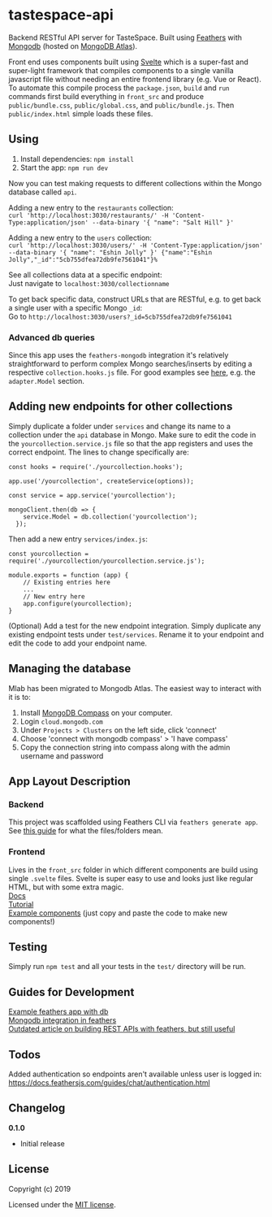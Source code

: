 # tastespace-api

Backend RESTful API server for TasteSpace. Built using [Feathers](https://docs.feathersjs.com/) with [Mongodb](https://www.mongodb.com/) (hosted on [MongoDB Atlas](https://cloud.mongodb.com)).

Front end uses components built using [Svelte](https://v3.svelte.technology/docs) which is a super-fast and super-light framework that compiles components to a single vanilla javascript file without needing an entire frontend library (e.g. Vue or React). To automate this compile process the `package.json`, `build` and `run` commands first build everything in `front_src` and produce `public/bundle.css`, `public/global.css`, and `public/bundle.js`. Then `public/index.html` simple loads these files. 

## Using  

1. Install dependencies: `npm install`
2. Start the app: `npm run dev`

Now you can test making requests to different collections within the Mongo database called `api`.  

Adding a new entry to the `restaurants` collection:  
`curl 'http://localhost:3030/restaurants/' -H 'Content-Type:application/json' --data-binary '{ "name": "Salt Hill" }'`  

Adding a new entry to the `users` collection:  
`curl 'http://localhost:3030/users/' -H 'Content-Type:application/json' --data-binary '{ "name": "Eshin Jolly" }'
{"name":"Eshin Jolly","_id":"5cb755dfea72db9fe7561041"}%`

See all collections data at a specific endpoint:  
Just navigate to `localhost:3030/collectionname`

To get back specific data, construct URLs that are RESTful, e.g. to get back a single user with a specific Mongo `_id`:  
Go to `http://localhost:3030/users?_id=5cb755dfea72db9fe7561041`

### Advanced db queries  

Since this app uses the `feathers-mongodb` integration it's relatively straightforward to perform complex Mongo searches/inserts by editing a respective `collection.hooks.js` file. For good examples see [here](https://docs.feathersjs.com/api/databases/common.html), e.g. the `adapter.Model` section.  

## Adding new endpoints for other collections  

Simply duplicate a folder under `services` and change its name to a collection under the `api` database in Mongo. Make sure to edit the code in the `yourcollection.service.js` file so that the app registers and uses the correct endpoint. The lines to change specifically are:  
```
const hooks = require('./yourcollection.hooks');

app.use('/yourcollection', createService(options));

const service = app.service('yourcollection');

mongoClient.then(db => {
    service.Model = db.collection('yourcollection');
  });
```

Then add a new entry `services/index.js`:  
```
const yourcollection = require('./yourcollection/yourcollection.service.js');

module.exports = function (app) {
    // Existing entries here
    ...
    // New entry here
    app.configure(yourcollection);
}
```

(Optional) Add a test for the new endpoint integration. Simply duplicate any existing endpoint tests under `test/services`. Rename it to your endpoint and edit the code to add your endpoint name.  

## Managing the database  

Mlab has been migrated to Mongodb Atlas. The easiest way to interact with it is to:  

1. Install [MongoDB Compass](https://www.mongodb.com/products/compass) on your computer. 
2. Login `cloud.mongodb.com`
3. Under `Projects > Clusters` on the left side, click 'connect'
4. Choose 'connect with mongodb compass' > 'I have compass'
5. Copy the connection string into compass along with the admin username and password

## App Layout Description

### Backend  

This project was scaffolded using Feathers CLI via `feathers generate app`.  
See [this guide](https://docs.feathersjs.com/guides/chat/creating.html) for what the files/folders mean.

### Frontend

Lives in the `front_src` folder in which different components are build using single `.svelte` files. Svelte is super easy to use and looks just like regular HTML, but with some extra magic.  
[Docs](https://v3.svelte.technology/docs)  
[Tutorial](https://v3.svelte.technology/tutorial/basics)  
[Example components](https://v3.svelte.technology/examples) (just copy and paste the code to make new components!)  

## Testing

Simply run `npm test` and all your tests in the `test/` directory will be run.

## Guides for Development

[Example feathers app with db](https://gorrion.io/blog/use-feathersjs-to-build-rest-and-socket-io-api)  
[Mongodb integration in feathers](https://github.com/feathersjs-ecosystem/feathers-mongodb)  
[Outdated article on building REST APIs with feathers, but still useful](https://blog.feathersjs.com/building-a-rest-and-real-time-api-with-express-feathers-and-mongodb-12071e5417e1)

## Todos

Added authentication so endpoints aren't available unless user is logged in:  
https://docs.feathersjs.com/guides/chat/authentication.html

## Changelog

__0.1.0__

- Initial release

## License

Copyright (c) 2019

Licensed under the [MIT license](LICENSE).
